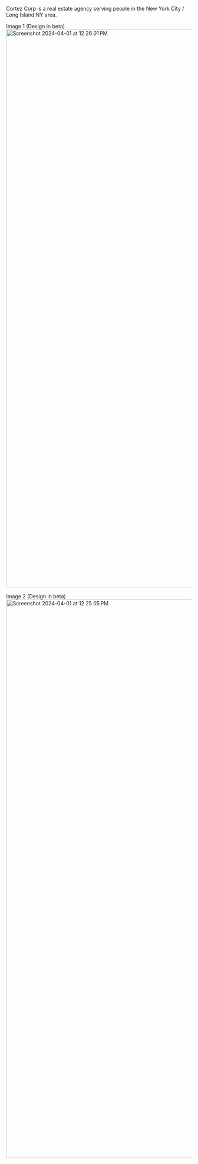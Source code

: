 

Cortez Corp is a real estate agency serving people in the New York City / Long Island NY area.

Image 1 (Design in beta)
<img width="1512" alt="Screenshot 2024-04-01 at 12 26 01 PM" src="https://github.com/bryanpow/Ecommerce-frontend/assets/146129297/cdd6bdd7-9c1c-4193-a32b-b7529f979e45">


Image 2 (Design in beta)
<img width="1512" alt="Screenshot 2024-04-01 at 12 25 05 PM" src="https://github.com/bryanpow/Ecommerce-frontend/assets/146129297/a328d2ac-2ef7-4822-9a0a-9136fffe5fc1">






